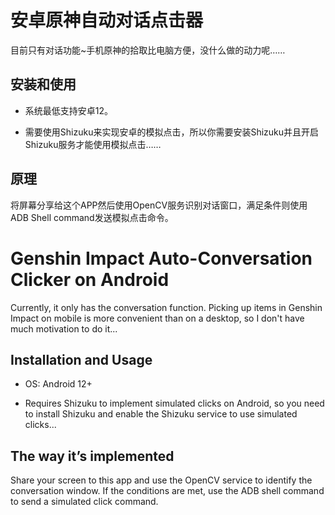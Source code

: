 # 安卓原神自动对话点击器

目前只有对话功能~手机原神的拾取比电脑方便，没什么做的动力呢……

## 安装和使用

- 系统最低支持安卓12。

- 需要使用Shizuku来实现安卓的模拟点击，所以你需要安装Shizuku并且开启Shizuku服务才能使用模拟点击……

## 原理

将屏幕分享给这个APP然后使用OpenCV服务识别对话窗口，满足条件则使用ADB Shell command发送模拟点击命令。

# Genshin Impact Auto-Conversation Clicker on Android

Currently, it only has the conversation function. Picking up items in Genshin Impact on mobile is more convenient than on a desktop, so I don't have much motivation to do it...

## Installation and Usage

- OS: Android 12+

- Requires Shizuku to implement simulated clicks on Android, so you need to install Shizuku and enable the Shizuku service to use simulated clicks...

## The way it’s implemented

Share your screen to this app and use the OpenCV service to identify the conversation window. If the conditions are met, use the ADB shell command to send a simulated click command.